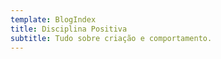 ```yaml
---
template: BlogIndex
title: Disciplina Positiva
subtitle: Tudo sobre criação e comportamento.
---
```


